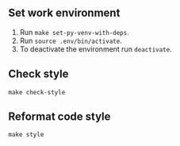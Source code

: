 ## Set work environment

1. Run `make set-py-venv-with-deps`.
2. Run `source .env/bin/activate`.
3. To deactivate the environment run `deactivate`.

## Check style

```
make check-style
```

## Reformat code style

```
make style
```
